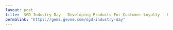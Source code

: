 ```yaml
---
layout: post
title:  SGD Industry Day - Developing Products For Customer Loyalty - PIXEL
permalink: "https://gems.gevme.com/sgd-industry-day"
---
```

